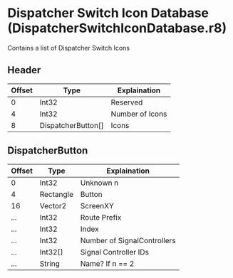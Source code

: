 # Dispatcher Switch Icon Database (DispatcherSwitchIconDatabase.r8)

Contains a list of Dispatcher Switch Icons

## Header

| Offset | Type               | Explaination      |
| ------ | ------------------ | ----------------- |
| 0      | Int32              | Reserved          |
| 4      | Int32              | Number of Icons   |
| 8      | DispatcherButton[] | Icons             |

## DispatcherButton

| Offset | Type                 | Explaination                |
| ------ | -------------------- | --------------------------- |
| 0      | Int32                | Unknown n                   |
| 4      | Rectangle            | Button                      |
| 16     | Vector2              | ScreenXY                    |
| ...    | Int32                | Route Prefix  	          |
| ...    | Int32                | Index                       |
| ...    | Int32                | Number of SignalControllers |
| ...    | Int32[]              | Signal Controller IDs       |
| ...    | String               | Name? If n == 2             |